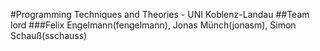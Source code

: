#Programming Techniques and Theories - UNI Koblenz-Landau
##Team lord
###Felix Engelmann(fengelmann), Jonas Münch(jonasm), Simon Schauß(sschauss)
